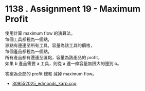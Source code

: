 # 1138 . Assignment 19 - Maximum Profit

使用計算 maximum flow 的演算法，  
每個工具都視為一個點，  
源點有邊連至所有工具，容量為該工具的價格，  
每個產品都視為一個點，  
所有產品都有邊連至匯點，容量為該產品的 profit，  
如果 b 產品需要 a 工具，則從 a 連一條容量無限大的邊到 b。  

答案為全部的 profit 總和 減掉 maximum flow。  

- [309552025_edmonds_karp.cpp](309552025_edmonds_karp.cpp)